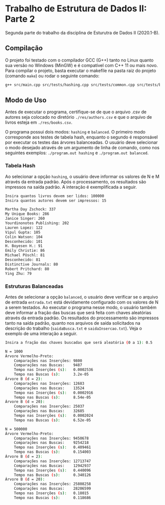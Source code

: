 # Trabalho de Estrutura de Dados II: Parte 2

Segunda parte do trabalho da disciplina de Esturutra de Dados II (2020.1-B).

## Compilação

O projeto foi testado com o compilador GCC (G++) tanto no Linux quanto sua versão no Windows (MinGW) e é compatível com C++ 11 ou mais novo. Para compilar o projeto, basta executar o makefile na pasta raiz do projeto (comando `make`) ou rodar o seguinte comando:

```sh
g++ src/main.cpp src/tests/hashing.cpp src/tests/common.cpp src/tests/balanced.cpp src/structures/author.cpp src/parsing/csv_parser.cpp -Ofast -std=c++11 -o ./program.out
```

## Modo de Uso

Antes de executar o programa, certifique-se de que o arquivo .csv de autores seja colocado no diretório `./res/authors.csv` e que o arquivo de livros esteja em `./res/books.csv`.

O programa possui dois modos: `hashing` e `balanced`. O primeiro modo corresponde aos testes de tabela hash, enquanto o segundo é responsável por executar os testes das árvores balanceadas. O usuário deve selecionar o modo desejado através de um argumento de linha de comando, como nos seguintes exemplos: `./program.out hashing` e `./program.out balanced`.

### Tabela Hash
Ao selecionar a opção `hashing`, o usuário deve informar os valores de N e M através da entrada padrão. Após o processamento, os resultados são impressos na saída padrão. A interação é exemplificada a seguir.

```sh
Insira quantos livros devem ser lidos: 100000
Insira quantos autores devem ser impressos: 15

Martha Day Zschock: 337
My Unique Books: 286
Janice Singer: 260
Yourdinonotes Publishing: 202
Lauren Lopez: 122
Vipul Gupta: 105
Colin Watson: 104
Desconhecido: 101
H. Boyesen H.: 91
Emily Christie: 86
Michael Pöschl: 81
Desconhecido: 81
Distinctive Journals: 80
Robert Pritchard: 80
Ying Zhu: 79
```

### Estruturas Balanceadas
Antes de selecionar a opção `balanced`, o usuário deve verificar se o arquivo de entrada `entrada.txt` está devidamente configurado com os valores de N a serem testados. Ao executar o programa nesse modo, o usuário também deve informar a fração das buscas que será feita com chaves aleatórias através da entrada padrão. Os resultados do processamento são impressos tanto na saída padrão, quanto nos arquivos de saída solicitados na descrição do trabalho (`saidaBusca.txt` e `saidaInsercao.txt`). Veja o exemplo de uma interação a seguir.

```sh
Insira a fração das chaves buscadas que será aleatória (0 a 1): 0.5

N = 1000
Árvore Vermelho-Preto:
    Comparações nas Inserções: 9800
    Comparações nas Buscas:    9487
    Tempo nas Inserções (s):   0.0002536
    Tempo nas Buscas (s):      3.2e-05
Árvore B (d = 2):
    Comparações nas Inserções: 12683
    Comparações nas Buscas:    13524
    Tempo nas Inserções (s):   0.0002916
    Tempo nas Buscas (s):      8.54e-05
Árvore B (d = 20):
    Comparações nas Inserções: 25037
    Comparações nas Buscas:    32685
    Tempo nas Inserções (s):   0.0002024
    Tempo nas Buscas (s):      6.52e-05

N = 500000
Árvore Vermelho-Preto:
    Comparações nas Inserções: 9450678
    Comparações nas Buscas:    9254218
    Tempo nas Inserções (s):   0.409461
    Tempo nas Buscas (s):      0.154003
Árvore B (d = 2):
    Comparações nas Inserções: 12713747
    Comparações nas Buscas:    12942937
    Tempo nas Inserções (s):   0.440096
    Tempo nas Buscas (s):      0.340126
Árvore B (d = 20):
    Comparações nas Inserções: 25808258
    Comparações nas Buscas:    28206599
    Tempo nas Inserções (s):   0.18015
    Tempo nas Buscas (s):      0.118686
```
